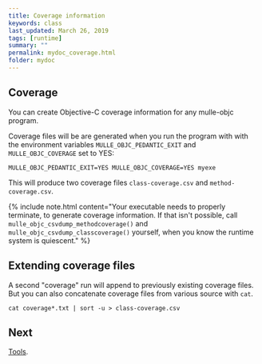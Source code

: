 ```yaml
---
title: Coverage information
keywords: class
last_updated: March 26, 2019
tags: [runtime]
summary: ""
permalink: mydoc_coverage.html
folder: mydoc
---
```


## Coverage

You can create Objective-C coverage information for any mulle-objc program.

Coverage files will be are generated when you run the program with
with the environment variables `MULLE_OBJC_PEDANTIC_EXIT` and
`MULLE_OBJC_COVERAGE` set to YES:

```
MULLE_OBJC_PEDANTIC_EXIT=YES MULLE_OBJC_COVERAGE=YES myexe
```

This will produce two coverage files `class-coverage.csv` and
`method-coverage.csv`.

{% include note.html content="Your executable needs to properly terminate, to generate
coverage information. If that isn't possible, call
`mulle_objc_csvdump_methodcoverage()` and `mulle_objc_csvdump_classcoverage()`
yourself, when you know the runtime system is quiescent." %}


## Extending coverage files

A second "coverage" run will append to previously existing coverage files.
But you can also concatenate coverage files from various source with `cat`.

```
cat coverage*.txt | sort -u > class-coverage.csv
```



## Next

[Tools](mydoc_tools.html).
